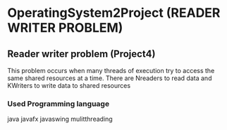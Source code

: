 # OperatingSystem2Project (READER WRITER PROBLEM)
## Reader writer problem (Project4)
This problem occurs when many threads of execution try to access the same shared resources at a time.
There are Nreaders to read data and KWriters to write data to shared resources


### Used Programming language 
java javafx javaswing mulitthreading 




